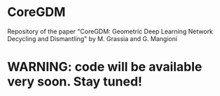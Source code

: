 # CoreGDM
Repository of the paper "CoreGDM: Geometric Deep Learning Network Decycling and Dismantling" by M. Grassia and G. Mangioni 


# WARNING: code will be available very soon. Stay tuned!

